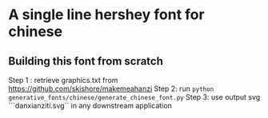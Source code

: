 # A single line hershey font for chinese

## Building this font from scratch
Step 1 :
retrieve graphics.txt from https://github.com/skishore/makemeahanzi
Step 2: 
run ```python generative_fonts/chinese/generate_chinese_font.py```
Step 3:
use output svg ```danxianziti.svg`` in any downstream application
